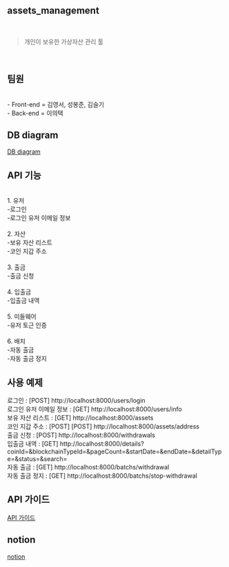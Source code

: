## assets_management

<br/>

> 개인이 보유한 가상자산 관리 툴

<br/>

## 팀원
<br/>
- Front-end = 김영서, 성봉준, 김슬기
<br/>
- Back-end = 이의택
<br/>

## DB diagram
[DB diagram](https://dbdiagram.io/d/627da1997f945876b60cf57f)

## API 기능
<br/>
1. 유저
<br/>
    -로그인
<br/>
    -로그인 유저 이메일 정보
<br/>
<br/>
2. 자산
<br/>
    -보유 자산 리스트
<br/>
    -코인 지갑 주소
<br/>
<br/>
3. 출금
<br/>
    -출금 신청
<br/>
<br/>
4. 입출금
<br/>
    -입출금 내역
<br/>
<br/>
5. 미들웨어
<br/>
    -유저 토근 인증
<br/>
<br/>
6. 배치
<br/>
    -자동 출금
<br/>
    -자동 출금 정지

## 사용 예제
    
로그인 : [POST] http://localhost:8000/users/login
<br/>
로그인 유저 이메일 정보 : [GET] http://localhost:8000/users/info
<br/>
보유 자산 리스트 : [GET] http://localhost:8000/assets
<br/>
코인 지갑 주소 : [POST] [POST] http://localhost:8000/assets/address
<br/>
출금 신청 : [POST] http://localhost:8000/withdrawals
<br/>
입출금 내역 : [GET] http://localhost:8000/details?coinId=&blockchainTypeId=&pageCount=&startDate=&endDate=&detailType=&status=&search=
<br/>
자동 출금 : [GET] http://localhost:8000/batchs/withdrawal
<br/>
자동 출금 정지 : [GET] http://localhost:8000/batchs/stop-withdrawal
<br/>

## API 가이드
[API 가이드](https://glib-layer-248.notion.site/API-Guide-3973d5c1c5384ec68fc19bbc271244f7)
<br/>

## notion
[notion](https://glib-layer-248.notion.site/assets_management-3da7065e690c438da88c424850890182)